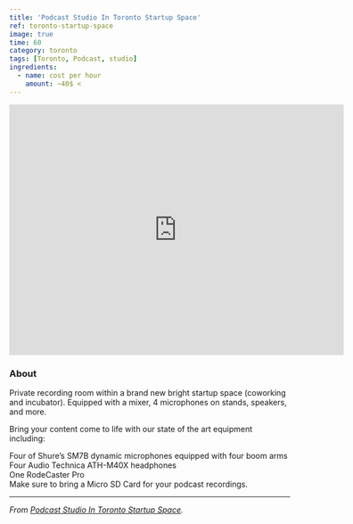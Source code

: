 ```yaml
---
title: 'Podcast Studio In Toronto Startup Space'
ref: toronto-startup-space
image: true
time: 60
category: toronto
tags: [Toronto, Podcast, studio]
ingredients:
  - name: cost per hour
    amount: ~40$ <   
---
```


<iframe src="https://www.google.com/maps/embed?pb=!1m18!1m12!1m3!1d1443.4584143687114!2d-79.39121365341151!3d43.649898728986024!2m3!1f0!2f0!3f0!3m2!1i1024!2i768!4f13.1!3m3!1m2!1s0x882b34c55819e6a9%3A0x4b51f2dfb4f97bc6!2sSpaces%20-%20Ontario%2C%20Toronto%20-%20Spaces%20Toronto%20-%20Queen%20West!5e0!3m2!1sky!2skg!4v1583071652169!5m2!1sky!2skg" width="600" height="450" frameborder="0" style="border:0;" allowfullscreen=""></iframe> <br>

### About

Private recording room within a brand new bright startup space (coworking and incubator). Equipped with a mixer, 4 microphones on stands, speakers, and more.<br>

Bring your content come to life with our state of the art equipment including:<br>

Four of Shure’s SM7B dynamic microphones equipped with four boom arms<br>
Four Audio Technica ATH-M40X headphones<br>
One RodeCaster Pro
<br>
Make sure to bring a Micro SD Card for your podcast recordings.<br>

---

_From [Podcast Studio In Toronto Startup Space](https://thisopenspace.com/spaces/13984-podcast-studio-in-toronto-startup-space)._
